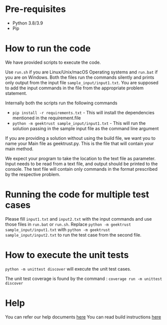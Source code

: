 # Pre-requisites

- Python 3.8/3.9
- Pip

# How to run the code

We have provided scripts to execute the code.

Use `run.sh` if you are Linux/Unix/macOS Operating systems and `run.bat` if you are on Windows. Both the files run the commands silently and prints only output from the input file `sample_input/input1.txt`. You are supposed to add the input commands in the file from the appropriate problem statement.

Internally both the scripts run the following commands

- `pip install -r requirements.txt` - This will install the dependencies mentioned in the requirement.file
- `python -m geektrust sample_input/input1.txt` - This will run the solution passing in the sample input file as the command line argument

If you are providing a solution without using the build file, we want you to name your Main file as geektrust.py. This is the file that will contain your main method.

We expect your program to take the location to the text file as parameter. Input needs to be read from a text file, and output should be printed to the console. The text file will contain only commands in the format prescribed by the respective problem.

# Running the code for multiple test cases

Please fill `input1.txt` and `input2.txt` with the input commands and use those files in `run.bat` or `run.sh`. Replace `python -m geektrust sample_input/input1.txt` with `python -m geektrust sample_input/input2.txt` to run the test case from the second file.

# How to execute the unit tests

`python -m unittest discover` will execute the unit test cases.

The unit test coverage is found by the command :
`coverage run -m unittest discover`

# Help

You can refer our help documents [here](https://help.geektrust.com)
You can read build instructions [here](https://github.com/geektrust/coding-problem-artefacts/tree/master/Python)

